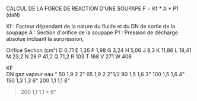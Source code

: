 CALCUL DE LA FORCE DE REACTION D'UNE SOUPAPE
F = Kf * A * P1  (daN)

Kf : Facteur dépendant de la nature du fluide et du DN de sortie de la soupape
A : Section d'orifice de la soupape
P1 : Pression de décharge absolue incluant la surpression,

Orifice	Section (cm²)
D	0,71
E	1,26
F	1,98
G	3,24
H	5,06
J	8,3
K	11,86
L	18,41
M	23,2
N	28
P	41,2
Q	71,2
R	103
T	168
V	271
W	406

KF			
DN	gaz	vapeur eau	"
50	1,9	2	2"
65	1,9	2	2"1/2
80	1,5	1,6	3"
100	1,5	1,6	4"
150	1,3	1,3	6"
200	1,1	1,1	8"
>200	1,1	1,1	> 8"
